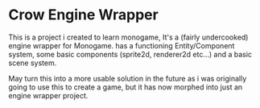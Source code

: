 # Crow Engine Wrapper
 
This is a project i created to learn monogame, It's a (fairly undercooked) engine wrapper for Monogame.
has a functioning Entity/Component system, some basic components (sprite2d, renderer2d etc...) and a basic scene system.

May turn this into a more usable solution in the future as i was originally going to use this to create a game,
but it has now morphed into just an engine wrapper project.
